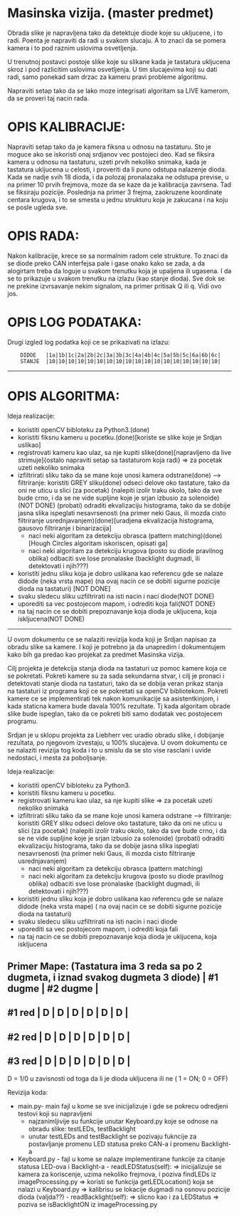 Masinska vizija. (master predmet)
=================================

Obrada slike je napravljena tako da detektuje diode koje su ukljucene, i to
radi. Poenta je napraviti da radi u svakom slucaju. A to znaci da se pomera
kamera i to pod raznim uslovima osvetljenja.

U trenutnoj postavci postoje slike koje su slikane kada je tastatura ukljucena
skroz i pod razlicitim uslovima osvetljenja. U tim slucajevima koji su dati
radi, samo ponekad sam drzac za kameru pravi probleme algoritmu.

Napraviti setap tako da se lako moze integrisati algoritam sa LIVE kamerom, da
se proveri taj nacin rada.

OPIS KALIBRACIJE:
======================
Napraviti setap tako da je kamera fiksna u odnosu na tastaturu. Sto je moguce
ako se iskoristi onaj srdjanov vec postojeci deo.
Kad se fiksira kamera u odnosu na tastaturu, uzeti prvih nekoliko snimaka, kada
je tastatura ukljucena u celosti, i proveriti da li puno odstupa nalazenje
dioda. Kada se nadje svih 18 dioda, i da polozaj pronalazaka ne odstupa
previse, u na primer 10 prvih frejmova, moze da se kaze da je kalibracija
zavrsena. Tad se fiksiraju pozicije. Poslednja na primer 3 frejma, zaokruzene
koordinate centara krugova, i to se smesta u jednu strukturu koja je zakucana i
na koju se posle ugleda sve.

OPIS RADA:
======================
Nakon kalibracije, krece se sa normalnim radom cele strukture. To znaci da se
diode preko CAN interfejsa pale i gase onako kako se zada, a da alogirtam treba
da loguje u svakom trenutku koja je upaljena ili ugasena. I da se to prikazuje
u svakom trenutku na izlazu (kao stanje dioda). Sve dok se ne prekine
izvrsavanje nekim signalom, na primer pritisak Q ili q. Vidi ovo jos.

OPIS LOG PODATAKA:
======================
Drugi izgled log podatka koji ce se prikazivati na izlazu:

        DIDOE   |1a|1b|1c|2a|2b|2c|3a|3b|3c|4a|4b|4c|5a|5b|5c|6a|6b|6c|
        STANJE  |10|10|10|10|10|10|10|10|10|10|10|10|10|10|10|10|10|10|

--------------------------------------------------------------------------------

OPIS ALGORITMA:
======================
Ideja realizacije:
- koristiti openCV bibloteku za Python3.(done)
- koristiti fiksnu kameru u pocetku.(done)[koriste se slike koje je Srdjan
  uslikao]
- registrovati kameru kao ulaz, sa nje kupiti slike(done)[napravljeno da live
  strimuje]{ostalo napraviti setap sa tastaturom koja radi}
=> za pocetak uzeti nekoliko snimaka
- izfiltrirati sliku tako da se mane koje unosi kamera odstrane(done)
--> filtriranje:
	koristiti GREY sliku(done)
	odseci delove oko tastature, tako da oni ne uticu u slici (za pocetak)
	(nalepiti izolir traku okolo, tako da sve bude crno, i da se ne vide
        supljine koje je srjan izbusio za solenoide)(NOT DONE)
	(probati) odraditi ekvalizaciju histograma, tako da se dobije jasna slika
	ispeglati nesavrsenosti (na primer neki Gaus, ili mozda cisto filtriranje
        usrednjavanjem)(done)[uradjena ekvalizacija histograma, gausovo
        filtriranje i binarizacija]
	- naci neki algoritam za detekciju obrasca (pattern
          matching)(done)[Hough Circles algoritam iskoriscen, opisati ga]
	- naci neki algoritam za detekciju krugova (posto su diode pravilnog oblika)
	odbaciti sve lose pronalaske (backlight dugmadi, ili detektovati i njih???)
- koristiti jednu sliku koja je dobro uslikana kao referencu gde se nalaze didode
(neka vrsta mape)
	(na ovaj nacin ce se dobiti sigurne pozicije dioda na tastaturi)
        [NOT DONE]
- svaku sledecu sliku uzfiltrirati na isti nacin i naci diode(NOT DONE)
- uporediti sa vec postojecom mapom, i odrediti koja fali(NOT DONE)
- na taj nacin ce se dobiti prepoznavanje koja dioda je ukljucena, koja
  iskljucena(NOT DONE)

--------------------------------------------------------------------------------

U ovom dokumentu ce se nalaziti revizija koda koji je Srdjan napisao za obradu
slike sa kamere. I koji je potrebno ja da unapredim i dokumentujem kako bih ga
predao kao projekat za predmet Masinska vizija.

Cilj projekta je detekcija stanja dioda na tastaturi uz pomoc kamere koja ce se pokretati. Pokreti
kamere su za sada sekundarna stvar, i cilj je pronaci i detektovati stanje dioda na tastaturi, tako
da se dobija veran prikaz stanja na tastaturi iz programa koji ce se pokretati sa openCV bibliotekom.
Pokreti kamere ce se implementirati tek nakon komunikacije sa asistentkinjom, i kada staticna kamera
bude davala 100% rezultate. Tj kada algoritam obrade slike bude ispeglan, tako da ce pokreti biti samo
dodatak vec postojecem programu.

Srdjan je u sklopu projekta za Liebherr vec uradio obradu slike, i dobijanje rezultata, po njegovom
izvestaju, u 100% slucajeva. U ovom dokumentu ce se nalaziti revizija tog koda i to u smislu da se
sto vise rasclani i uvide nedostaci, i mesta za poboljsanje.

Ideja realizacije:
- koristiti openCV bibloteku za Python3.
- koristiti fiksnu kameru u pocetku.
- registrovati kameru kao ulaz, sa nje kupiti slike
=> za pocetak uzeti nekoliko snimaka
- izfiltrirati sliku tako da se mane koje unosi kamera odstrane
--> filtriranje:
	koristiti GREY sliku
	odseci delove oko tastature, tako da oni ne uticu u slici (za pocetak)
	(nalepiti izolir traku okolo, tako da sve bude crno, i da se ne vide supljine koje je srjan izbusio za solenoide)
	(probati) odraditi ekvalizaciju histograma, tako da se dobije jasna slika
	ispeglati nesavrsenosti (na primer neki Gaus, ili mozda cisto filtriranje usrednjavanjem)
	- naci neki algoritam za detekciju obrasca (pattern matching)
	- naci neki algoritam za detekciju krugova (posto su diode pravilnog oblika)
	odbaciti sve lose pronalaske (backlight dugmadi, ili detektovati i njih???)
- koristiti jednu sliku koja je dobro uslikana kao referencu gde se nalaze didode (neka vrsta mape)
	( na ovaj nacin ce se dobiti sigurne pozicije dioda na tastaturi)
- svaku sledecu sliku uzfiltrirati na isti nacin i naci diode
- uporediti sa vec postojecom mapom, i odrediti koja fali
- na taj nacin ce se dobiti prepoznavanje koja dioda je ukljucena, koja iskljucena

Primer Mape:
(Tastatura ima 3 reda sa po 2 dugmeta, i iznad svakog dugmeta 3 diode)
	| #1 dugme  | #2 dugme  |
----------------------------------
#1 red	| D | D | D | D | D | D |
----------------------------------
#2 red	| D | D | D | D | D | D |
----------------------------------
#3 red	| D | D | D | D | D | D |
----------------------------------
D = 1/0 u zavisnosti od toga da li je dioda ukljucena ili ne ( 1 = ON; 0 = OFF)

Revizija koda:
- main.py- main fajl u kome se sve inicijalizuje i gde se pokrecu odredjeni testovi koji su napravljeni
	 - najzanimljivije su funkcije unutar Keyboard.py koje se odnose na obradu slike: testLEDs, testBacklight
	 - unutar testLEDs and testBacklight se pozivaju fukncije za postavljanje promenu LED statusa preko CAN-a
	 i promenu Backlight-a
- Keyboard.py   - fajl u kome se nalaze implementirane funkcije za citanje statusa LED-ova i Backlight-a
	        - readLEDStatus(self):
		=> inicijalizuje se kamera za koriscenje, uzima nekoliko frejmova, i poziva findLEDs iz imageProcessing.py
			=> koristi se funkcija getLEDLocation() koja se nalazi u Keyboard.py
			=> kalibrisu se lokacije dugmadi na osnovu pozicije dioda (valjda??)
		- readBacklight(self):
			=> slicno kao i za LEDStatus
			=> poziva se isBacklightON iz imageProcessing.py
